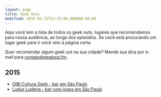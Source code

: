 ```yaml
---
layout: page
title: Geek Outs
modified: 2015-01-12T22:35:00.000000-04:00
---
```


Aqui você tem a lista de todos os geek outs, lugares que recomendamos para nossa audiência, ao longo dos episódios. Se você está procurando um lugar geek para ir você veio à página certa.

Quer recomendar algum geek out na sua cidade? Mande sua dica por e-mail para [contato@geekout.fm](mailto:contato@geekout.fm).

## 2015
* [GIBI Cultura Geek - bar em São Paulo](http://www.gibiculturageek.com/)
* [Ludus Luderia - bar com jogos em São Paulo](http://www.ludusluderia.com.br/)
